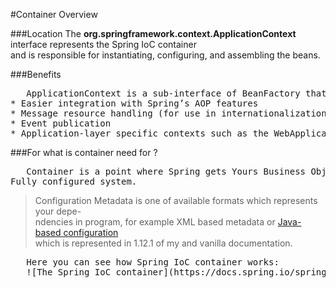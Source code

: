 #Container Overview

###Location
The **org.springframework.context.ApplicationContext** interface represents the Spring IoC container  
and is responsible for instantiating, configuring, and assembling the beans.  

###Benefits
<pre>
   ApplicationContext is a sub-interface of BeanFactory that adds:
* Easier integration with Spring’s AOP features
* Message resource handling (for use in internationalization)
* Event publication
* Application-layer specific contexts such as the WebApplicationContext for use in web applications.
</pre>

###For what is container need for ?
<pre>
   Container is a point where Spring gets Yours Business Objects (POJOs) and Configuration Metadata in one  
Fully configured system.
</pre>
>Configuration Metadata is one of available formats which represents your depe-  
ndencies in program, for example XML based metadata or [Java-based configuration](https://docs.spring.io/spring/docs/current/spring-framework-reference/core.html#beans-java)  
which is represented in 1.12.1 of my and vanilla documentation.
<pre>
   Here you can see how Spring IoC container works:
   ![The Spring IoC container](https://docs.spring.io/spring/docs/current/spring-framework-reference/images/container-magic.png)
</pre>
